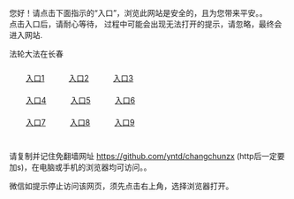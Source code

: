您好！请点击下面指示的“入口”，浏览此网站是安全的，且为您带来平安。。 <br/>
点击入口后，请耐心等待， 过程中可能会出现无法打开的提示，请忽略，最终会进入网站. </br>

法轮大法在长春<br/>
<div style="padding:10px"><a style="margin:20px" target="_blank" href="https://d2tc6djlq2d8p9.cloudfront.net/2Qpsp?dllgulzb" id="ccLink1" rel="nofollow">入口1</a> <a target="_blank" style="margin:20px" href="https://d3dl3x327i9drz.cloudfront.net/2Qpsp?thswpkh" id="ccLink2" rel="nofollow">入口2</a> <a style="margin:20px" target="_blank" href="https://d1fuft88cr5vtu.cloudfront.net/2Qpsp?oyhzsnoy" id="ccLink3" rel="nofollow">入口3</a></div>

<div style="padding:10px" ><a style="margin:20px" target="_blank" href="https://d2tc6djlq2d8p9.cloudfront.net/2Qpsp?dllgulzb" id="ccLink4" rel="nofollow">入口4</a> <a style="margin:20px" href="https://d3dl3x327i9drz.cloudfront.net/2Qpsp?thswpkh" target="_blank" id="ccLink5" rel="nofollow">入口5</a> <a style="margin:20px" href="https://d1fuft88cr5vtu.cloudfront.net/2Qpsp?oyhzsnoy" target="_blank" id="ccLink6" rel="nofollow">入口6</a></div>

<div style="padding:10px"><a style="margin:20px" target="_blank" href="https://d2tc6djlq2d8p9.cloudfront.net/2Qpsp?dllgulzb" id="ccLink7" rel="nofollow">入口7</a> <a style="margin:20px" href="https://d3dl3x327i9drz.cloudfront.net/2Qpsp?thswpkh" target="_blank" id="ccLink8" rel="nofollow">入口8</a> <a style="margin:20px" target="_blank" href="https://d1fuft88cr5vtu.cloudfront.net/2Qpsp?oyhzsnoy" id="ccLink9" rel="nofollow">入口9</a></div>

<br/>



请复制并记住免翻墙网址 https://github.com/yntd/changchunzx (http后一定要加s)，在电脑或手机的浏览器均可访问。。<br/>

微信如提示停止访问该网页，须先点击右上角，选择浏览器打开。
